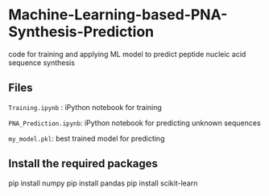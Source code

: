 # Machine-Learning-based-PNA-Synthesis-Prediction
code for training and applying ML model to predict peptide nucleic acid sequence synthesis 

## Files

`Training.ipynb` : iPython notebook for training

`PNA_Prediction.ipynb`: iPython notebook for predicting unknown sequences

`my_model.pkl`:  best trained model for predicting 


## Install the required packages
pip install numpy
pip install pandas
pip install scikit-learn
